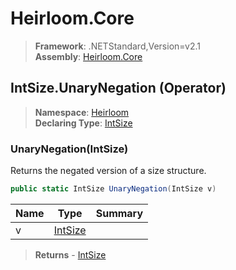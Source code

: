 # Heirloom.Core

> **Framework**: .NETStandard,Version=v2.1  
> **Assembly**: [Heirloom.Core][0]

## IntSize.UnaryNegation (Operator)

> **Namespace**: [Heirloom][0]  
> **Declaring Type**: [IntSize][1]

### UnaryNegation(IntSize)

Returns the negated version of a size structure.

```cs
public static IntSize UnaryNegation(IntSize v)
```

| Name | Type         | Summary |
|------|--------------|---------|
| v    | [IntSize][1] |         |

> **Returns** - [IntSize][1]

[0]: ../../../Heirloom.Core.md
[1]: ../IntSize.md
